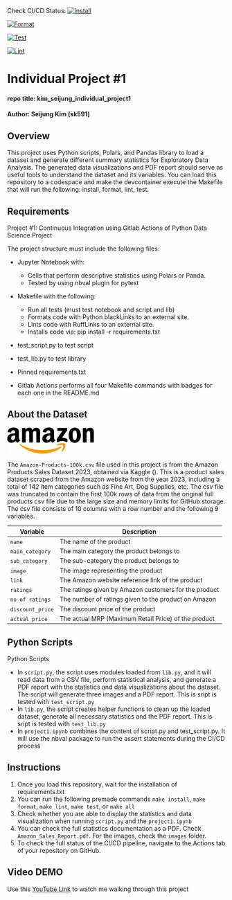 Check CI/CD Status: 
[![Install](https://github.com/nogibjj/kim_seijung_individual_project1/actions/workflows/install.yml/badge.svg)](https://github.com/nogibjj/kim_seijung_individual_project1/actions/workflows/install.yml)

[![Format](https://github.com/nogibjj/kim_seijung_individual_project1/actions/workflows/format.yml/badge.svg)](https://github.com/nogibjj/kim_seijung_individual_project1/actions/workflows/format.yml)

[![Test](https://github.com/nogibjj/kim_seijung_individual_project1/actions/workflows/test.yml/badge.svg)](https://github.com/nogibjj/kim_seijung_individual_project1/actions/workflows/test.yml)

[![Lint](https://github.com/nogibjj/kim_seijung_individual_project1/actions/workflows/lint.yml/badge.svg)](https://github.com/nogibjj/kim_seijung_individual_project1/actions/workflows/lint.yml)


# Individual Project #1
#### repo title: kim_seijung_individual_project1
#### Author: Seijung Kim (sk591)

## Overview
This project uses Python scripts, Polars, and Pandas library to load a dataset and generate different summary statistics for Exploratory Data Analysis. The generated data visualizations and PDF report should serve as useful tools to understand the dataset and its variables. You can load this repository to a codespace and make the devcontainer execute the Makefile that will run the following: install, format, lint, test.

## Requirements

Project #1: Continuous Integration using Gitlab Actions of Python Data Science Project

The project structure must include the following files:
* Jupyter Notebook with: 
    * Cells that perform descriptive statistics using Polars or Panda.
    * Tested by using nbval plugin for pytest

* Makefile with the following:
    * Run all tests (must test notebook and script and lib)
    * Formats code with Python blackLinks to an external site.
    * Lints code with RuffLinks to an external site.
    * Installs code via:  pip install -r requirements.txt

* test_script.py to test script
* test_lib.py to test library
* Pinned requirements.txt
* Gitlab Actions performs all four Makefile commands with badges for each one in the README.md


## About the Dataset
<img src="Amazon-Logo.webp" alt="Amazon Logo" width="200"/>

The `Amazon-Products-100k.csv` file used in this project is from the Amazon Products Sales Dataset 2023, obtained via Kaggle (). This is a product sales dataset scraped from the Amazon website from the year 2023, including a total of 142 item categories such as Fine Art, Dog Supplies, etc. The csv file was truncated to contain the first 100k rows of data from the original full products csv file due to the large size and memory limits for GitHub storage. The csv file consists of 10 columns with a row number and the following 9 variables.

| **Variable**      | **Description**                                                          |
|-------------------|--------------------------------------------------------------------------|
| `name`            | The name of the product                                                  |
| `main_category`   | The main category the product belongs to                                 |
| `sub_category`    | The sub-category the product belongs to                                  |
| `image`           | The image representing the product                                       |
| `link`            | The Amazon website reference link of the product                         |
| `ratings`         | The ratings given by Amazon customers for the product                    |
| `no of ratings`   | The number of ratings given to the product on Amazon                     |
| `discount_price`  | The discount price of the product                                        |
| `actual_price`    | The actual MRP (Maximum Retail Price) of the product                     |


## Python Scripts

Python Scripts
* In `script.py`, the script uses modules loaded from `lib.py`, and it will read data from a CSV file, perform statistical analysis, and generate a PDF report with the statistics and data visualizations about the dataset. The script will generate three images and a PDF report. This is sript is tested with `test_script.py` 
* In `lib.py`, the script creates helper functions to clean up the loaded dataset, generate all necessary statistics and the PDF report. This is sript is tested with `test_lib.py` 
* In `project1.ipynb` combines the content of script.py and test_script.py. It will use the nbval package to run the assert statements during the CI/CD process

## Instructions
1. Once you load this repository, wait for the installation of requirements.txt
2. You can run the following premade commands `make install`, `make format`, `make lint`, `make test`, or `make all`
3. Check whether you are able to display the statistics and data visualization when running `script.py` and the `project1.ipynb`
4. You can check the full statistics documentation as a PDF. Check `Amazon_Sales_Report.pdf`. For the images, check the `images` folder.
5. To check the full status of the CI/CD pipeline, navigate to the Actions tab of your repository on GitHub.

## Video DEMO
Use this [YouTube Link](https://www.example.com) to watch me walking through this project
